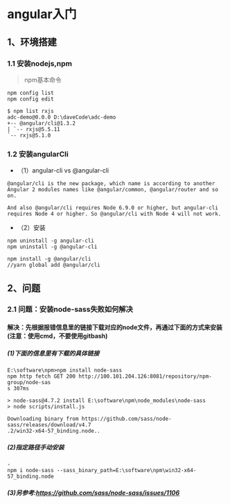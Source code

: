 angular入门
==
## 1、环境搭建

### 1.1 安装nodejs,npm

> npm基本命令
```
npm config list
npm config edit
```

```
$ npm list rxjs
adc-demo@0.0.0 D:\daveCode\adc-demo
+-- @angular/cli@1.3.2
| `-- rxjs@5.5.11
`-- rxjs@5.1.0
```


### 1.2 安装angularCli

- （1）angular-cli vs @angular-cli
```
@angular/cli is the new package, which name is according to another Angular 2 modules names like @angular/common, @angular/router and so on.

And also @angular/cli requires Node 6.9.0 or higher, but angular-cli requires Node 4 or higher. So @angular/cli with Node 4 will not work.
```

- （2）安装
```
npm uninstall -g angular-cli
npm uninstall -g @angular-cli

npm install -g @angular/cli
//yarn global add @angular/cli
```

## 2、问题

### 2.1 问题：安装node-sass失败如何解决

#### 解决：先根据报错信息里的链接下载对应的node文件，再通过下面的方式来安装(注意：使用cmd，不要使用gitbash)

##### (1)下面的信息里有下载的具体链接
```
E:\software\npm>npm install node-sass
npm http fetch GET 200 http://100.101.204.126:8081/repository/npm-group/node-sas
s 307ms

> node-sass@4.7.2 install E:\software\npm\node_modules\node-sass
> node scripts/install.js

Downloading binary from https://github.com/sass/node-sass/releases/download/v4.7
.2/win32-x64-57_binding.node..                          
```
##### (2)指定路径手动安装
```
- 
npm i node-sass --sass_binary_path=E:\software\npm\win32-x64-57_binding.node
```

##### (3)另参考:https://github.com/sass/node-sass/issues/1106
